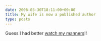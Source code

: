 ```yaml
---
date: 2006-03-30T18:11:00+00:00
title: My wife is now a published author
type: posts
---
```

Guess I had better [watch my manners](http://www.parentmap.com/april_06/0406_2.htm)!!
